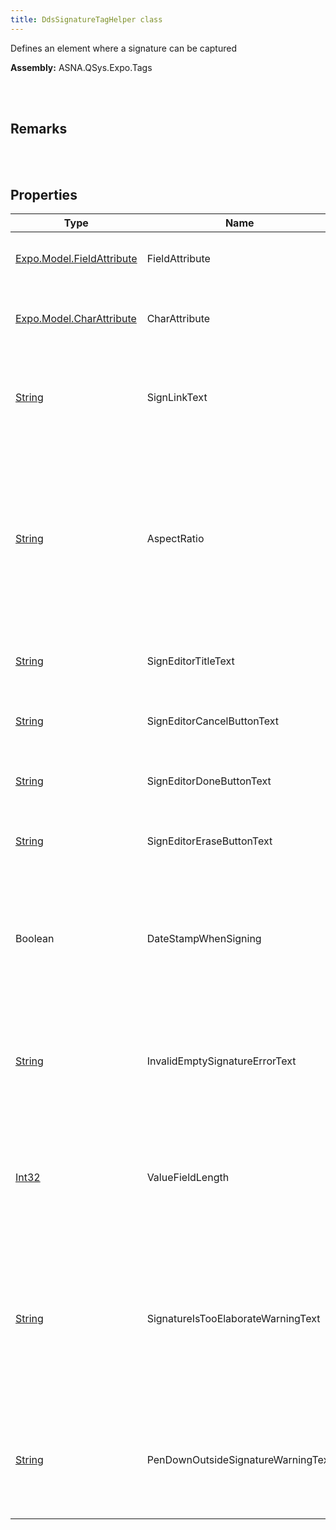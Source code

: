 ```yaml
---
title: DdsSignatureTagHelper class
---
```


Defines an element where a signature can be captured

**Assembly:** ASNA.QSys.Expo.Tags

<br>
<br>

## Remarks

<br>
<br>

## Properties

| Type | Name | Description | Indexer
| --- | --- | --- | --- 
| [Expo.Model.FieldAttribute](/reference/asna-qsys-expo/expo-model/field-attribute.html) | FieldAttribute | Gets the FieldAttribute from the Model | 
| [Expo.Model.CharAttribute](/reference/asna-qsys-expo/expo-model/char-attribute.html) | CharAttribute | Gets the CharAttribute attribute from the Model | 
| [String](https://docs.microsoft.com/en-us/dotnet/api/system.string?view=net-5.0) | SignLinkText | Gets or sets the value of the label used as a link to the image stroke editor | 
| [String](https://docs.microsoft.com/en-us/dotnet/api/system.string?view=net-5.0) | AspectRatio | Gets or sets the aspect-ratio of the image used to paint or capture the signature. Format is width:height (in dimension proportion units). Defaults to 3:1 | 
| [String](https://docs.microsoft.com/en-us/dotnet/api/system.string?view=net-5.0) | SignEditorTitleText | Gets or sets the stroke editor's Title text | 
| [String](https://docs.microsoft.com/en-us/dotnet/api/system.string?view=net-5.0) | SignEditorCancelButtonText | Gets or sets the stroke editor's Cancel button text | 
| [String](https://docs.microsoft.com/en-us/dotnet/api/system.string?view=net-5.0) | SignEditorDoneButtonText | Gets or sets the stroke editor's Done button text | 
| [String](https://docs.microsoft.com/en-us/dotnet/api/system.string?view=net-5.0) | SignEditorEraseButtonText | Gets or sets the stroke editor's Erase button text | 
| Boolean | DateStampWhenSigning | Gets or sets value indicating if the date should be stamped at the time the signature was captured | 
| [String](https://docs.microsoft.com/en-us/dotnet/api/system.string?view=net-5.0) | InvalidEmptySignatureErrorText | Gets or sets value indicating that the user did not draw enough strokes to make a valid signature | 
| [Int32](https://docs.microsoft.com/en-us/dotnet/api/system.int32?view=net-5.0) | ValueFieldLength | Gets or sets value defining the maximum length of the field which holds the image encoded | 
| [String](https://docs.microsoft.com/en-us/dotnet/api/system.string?view=net-5.0) | SignatureIsTooElaborateWarningText | Gets or sets a value that displays as a warning when the image is too commplex to be stored in an encoded string (exceeds max. field length) | 
| [String](https://docs.microsoft.com/en-us/dotnet/api/system.string?view=net-5.0) | PenDownOutsideSignatureWarningText | Gets or sets value indicating that the user is tracing strokes outside the capture area of the box | 

<br>
<br>

